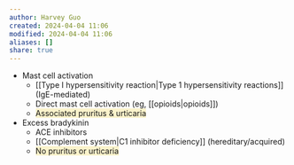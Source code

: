 ```yaml
---
author: Harvey Guo
created: 2024-04-04 11:06
modified: 2024-04-04 11:06
aliases: []
share: true
---
```

- Mast cell activation
	- [[Type I hypersensitivity reaction|Type 1 hypersensitivity reactions]] (IgE-mediated)
	- Direct mast cell activation (eg, [[opioids|opioids]])
	- <span style="background:rgba(240, 200, 0, 0.2)">Associated pruritus & urticaria</span>
- Excess bradykinin
	- ACE inhibitors
	- [[Complement system|C1 inhibitor deficiency]] (hereditary/acquired)
	- <span style="background:rgba(240, 200, 0, 0.2)">No pruritus or urticaria</span>

